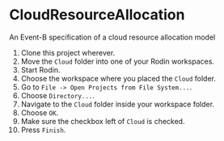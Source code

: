 # CloudResourceAllocation
An Event-B specification of a cloud resource allocation model

1. Clone this project wherever.
2. Move the `Cloud` folder into one of your Rodin workspaces.
3. Start Rodin.
4. Choose the workspace where you placed the `Cloud` folder.
5. Go to `File -> Open Projects from File System...`.
6. Choose `Directory...`.
7. Navigate to the `Cloud` folder inside your workspace folder.
8. Choose `OK`.
9. Make sure the checkbox left of `Cloud` is checked.
10. Press `Finish`.
